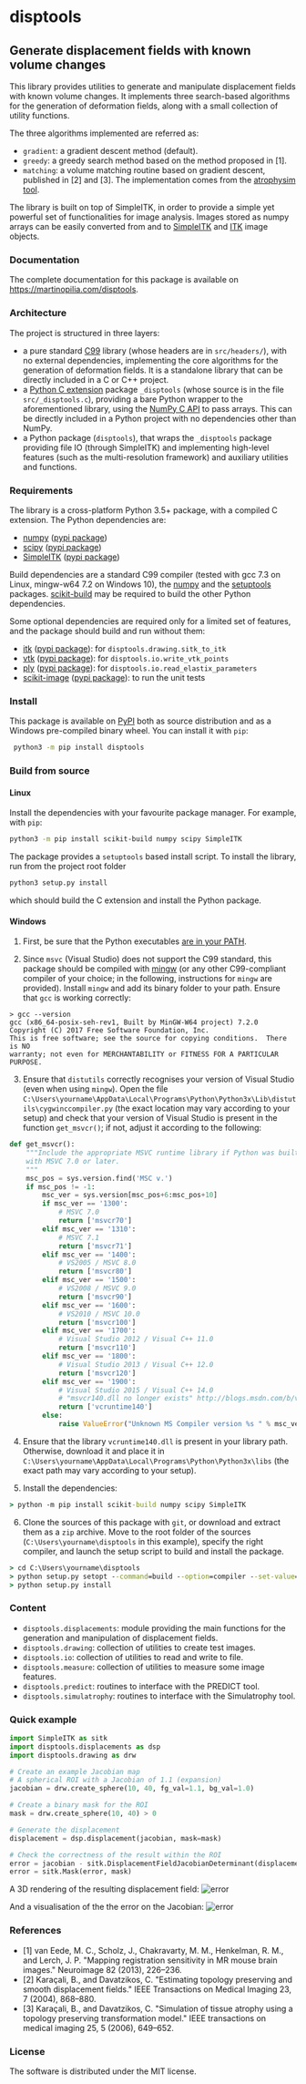 disptools
=========
Generate displacement fields with known volume changes
------------------------------------------------------

This library provides utilities to generate and manipulate displacement fields with known volume changes. It implements three search-based algorithms for the generation of deformation fields, along with a small collection of utility functions.

The three algorithms implemented are referred as:
+ `gradient`: a gradient descent method (default).
+ `greedy`: a greedy search method based on the method proposed in [1].
+ `matching`: a volume matching routine based on gradient descent,
  published in [2] and [3]. The implementation comes from the [atrophysim tool](https://www.nitrc.org/projects/atrophysim).

The library is built on top of SimpleITK, in order to provide a simple yet powerful set of functionalities for image analysis. Images stored as numpy arrays can be easily converted from and to [SimpleITK](http://simpleitk.github.io/SimpleITK-Notebooks/01_Image_Basics.html) and [ITK](https://blog.kitware.com/convert-itk-data-structures-to-numpy-arrays/) image objects.

### Documentation

The complete documentation for this package is available on https://martinopilia.com/disptools.

### Architecture

The project is structured in three layers:
+ a pure standard [C99](https://en.wikipedia.org/wiki/C99) library (whose headers are in `src/headers/`), with no external dependencies, implementing the core algorithms for the generation of deformation fields. It is a standalone library that can be directly included in a C or C++ project.
+ a [Python C extension](https://docs.python.org/3.6/extending/extending.html) package `_disptools` (whose source is in the file `src/_disptools.c`), providing a bare Python wrapper to the aforementioned library, using the [NumPy C API](https://docs.scipy.org/doc/numpy-1.14.0/reference/c-api.html) to pass arrays. This can be directly included in a Python project with no dependencies other than NumPy.
+ a Python package (`disptools`), that wraps the `_disptools` package providing file IO (through SimpleITK) and implementing high-level features (such as the multi-resolution framework) and auxiliary utilities and functions.

### Requirements

The library is a cross-platform Python 3.5+ package, with a compiled C extension. The Python dependencies are:
+ [numpy](https://github.com/numpy/numpy) ([pypi package](https://pypi.python.org/pypi/numpy))
+ [scipy](https://github.com/scipy/scipy) ([pypi package](https://pypi.org/pypi/scipy))
+ [SimpleITK](https://github.com/SimpleITK/SimpleITK) ([pypi package](https://pypi.org/pypi/SimpleITK))

Build dependencies are a standard C99 compiler (tested with gcc 7.3 on Linux, mingw-w64 7.2 on Windows 10), the [numpy](https://pypi.python.org/pypi/numpy) and the [setuptools](https://pypi.python.org/pypi/setuptools) packages. [scikit-build](https://pypi.python.org/pypi/scikit-build) may be required to build the other Python dependencies.

Some optional dependencies are required only for a limited set of features, and the package should build and run without them:
+ [itk](https://github.com/InsightSoftwareConsortium/ITK) ([pypi package](https://pypi.org/project/itk)): for `disptools.drawing.sitk_to_itk`
+ [vtk](https://github.com/Kitware/VTK) ([pypi package](https://pypi.org/project/vtk)): for `disptools.io.write_vtk_points`
+ [ply](https://github.com/dabeaz/ply) ([pypi package](https://pypi.org/project/ply)): for `disptools.io.read_elastix_parameters`
+ [scikit-image](https://github.com/scikit-image/scikit-image) ([pypi package](https://pypi.org/project/scikit-image)): to run the unit tests

### Install

This package is available on [PyPI](https://pypi.org/project/disptools) both as source distribution and as a Windows pre-compiled binary wheel. You can install it with `pip`:
```bash
 python3 -m pip install disptools
```

### Build from source

#### Linux

Install the dependencies with your favourite package manager. For example, with `pip`:
```bash
python3 -m pip install scikit-build numpy scipy SimpleITK
```

The package provides a `setuptools` based install script. To install the library, run from the project root folder
```bash
python3 setup.py install
```
which should build the C extension and install the Python package.

#### Windows

1. First, be sure that the Python executables [are in your PATH](https://docs.python.org/3/using/windows.html#excursus-setting-environment-variables).

2. Since `msvc` (Visual Studio) does not support the C99 standard, this package should be compiled with [mingw](https://mingw-w64.org) (or any other C99-compliant compiler of your choice; in the following, instructions for `mingw` are provided). Install `mingw` and add its binary folder to your path. Ensure that `gcc` is working correctly:
```none
> gcc --version
gcc (x86_64-posix-seh-rev1, Built by MinGW-W64 project) 7.2.0
Copyright (C) 2017 Free Software Foundation, Inc.
This is free software; see the source for copying conditions.  There is NO
warranty; not even for MERCHANTABILITY or FITNESS FOR A PARTICULAR PURPOSE.
```

3. Ensure that `distutils` correctly recognises your version of Visual Studio (even when using `mingw`). Open the file `C:\Users\yourname\AppData\Local\Programs\Python\Python3x\Lib\distutils\cygwinccompiler.py` (the exact location may vary according to your setup) and check that your version of Visual Studio is present in the function `get_msvcr()`; if not, adjust it according to the following:
```python
def get_msvcr():
    """Include the appropriate MSVC runtime library if Python was built
    with MSVC 7.0 or later.
    """
    msc_pos = sys.version.find('MSC v.')
    if msc_pos != -1:
        msc_ver = sys.version[msc_pos+6:msc_pos+10]
        if msc_ver == '1300':
            # MSVC 7.0
            return ['msvcr70']
        elif msc_ver == '1310':
            # MSVC 7.1
            return ['msvcr71']
        elif msc_ver == '1400':
            # VS2005 / MSVC 8.0
            return ['msvcr80']
        elif msc_ver == '1500':
            # VS2008 / MSVC 9.0
            return ['msvcr90']
        elif msc_ver == '1600':
            # VS2010 / MSVC 10.0
            return ['msvcr100']
        elif msc_ver == '1700':
            # Visual Studio 2012 / Visual C++ 11.0
            return ['msvcr110']
        elif msc_ver == '1800':
            # Visual Studio 2013 / Visual C++ 12.0
            return ['msvcr120']
        elif msc_ver == '1900':
            # Visual Studio 2015 / Visual C++ 14.0
            # "msvcr140.dll no longer exists" http://blogs.msdn.com/b/vcblog/archive/2014/06/03/visual-studio-14-ctp.aspx
            return ['vcruntime140']
        else:
            raise ValueError("Unknown MS Compiler version %s " % msc_ver)
```

4. Ensure that the library `vcruntime140.dll` is present in your library path. Otherwise, download it and place it in `C:\Users\yourname\AppData\Local\Programs\Python\Python3x\libs` (the exact path may vary according to your setup).

5. Install the dependencies:
```cmd
> python -m pip install scikit-build numpy scipy SimpleITK
```

6. Clone the sources of this package with `git`, or download and extract them as a `zip` archive. Move to the root folder of the sources (`C:\Users\yourname\disptools` in this example), specify the right compiler, and launch the setup script to build and install the package.
```cmd
> cd C:\Users\yourname\disptools
> python setup.py setopt --command=build --option=compiler --set-value=mingw32
> python setup.py install
```

### Content

+ `disptools.displacements`: module providing the main functions for the generation and manipulation of displacement fields.
+ `disptools.drawing`: collection of utilities to create test images.
+ `disptools.io`: collection of utilities to read and write to file.
+ `disptools.measure`: collection of utilities to measure some image features.
+ `disptools.predict`: routines to interface with the PREDICT tool.
+ `disptools.simulatrophy`: routines to interface with the Simulatrophy tool.

### Quick example
```python
import SimpleITK as sitk
import disptools.displacements as dsp
import disptools.drawing as drw

# Create an example Jacobian map
# A spherical ROI with a Jacobian of 1.1 (expansion)
jacobian = drw.create_sphere(10, 40, fg_val=1.1, bg_val=1.0)

# Create a binary mask for the ROI
mask = drw.create_sphere(10, 40) > 0

# Generate the displacement
displacement = dsp.displacement(jacobian, mask=mask)

# Check the correctness of the result within the ROI
error = jacobian - sitk.DisplacementFieldJacobianDeterminant(displacement)
error = sitk.Mask(error, mask)
```

A 3D rendering of the resulting displacement field:
![error](https://github.com/m-pilia/disptools/blob/master/sphinx/img/example_2.png?raw=true)

And a visualisation of the the error on the Jacobian:
![error](https://github.com/m-pilia/disptools/blob/master/sphinx/img/example_1.png?raw=true)

### References
+ [1] van Eede, M. C., Scholz, J., Chakravarty, M. M., Henkelman, R. M., and Lerch, J. P. "Mapping registration sensitivity in MR mouse brain images." Neuroimage 82 (2013), 226–236.
+ [2] Karaçali, B., and Davatzikos, C. "Estimating topology preserving and smooth displacement fields." IEEE Transactions on Medical Imaging 23, 7 (2004), 868–880.
+ [3] Karaçali, B., and Davatzikos, C. "Simulation of tissue atrophy using a topology preserving transformation model." IEEE transactions on medical imaging 25, 5 (2006), 649–652.

### License

The software is distributed under the MIT license.
